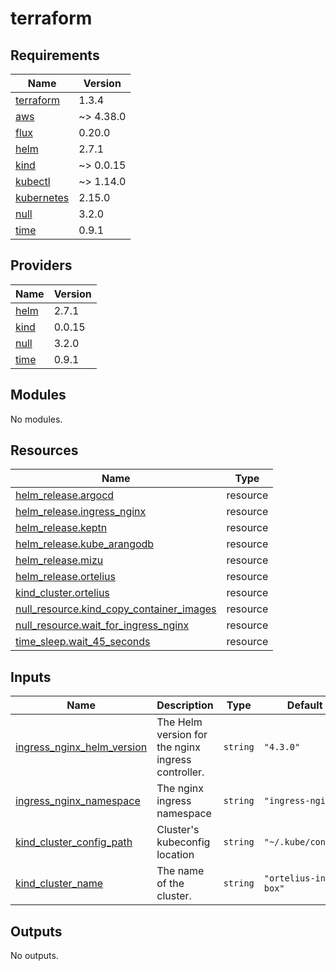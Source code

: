 # terraform

<!-- BEGINNING OF PRE-COMMIT-TERRAFORM DOCS HOOK -->
## Requirements

| Name | Version |
|------|---------|
| <a name="requirement_terraform"></a> [terraform](#requirement\_terraform) | 1.3.4 |
| <a name="requirement_aws"></a> [aws](#requirement\_aws) | ~> 4.38.0 |
| <a name="requirement_flux"></a> [flux](#requirement\_flux) | 0.20.0 |
| <a name="requirement_helm"></a> [helm](#requirement\_helm) | 2.7.1 |
| <a name="requirement_kind"></a> [kind](#requirement\_kind) | ~> 0.0.15 |
| <a name="requirement_kubectl"></a> [kubectl](#requirement\_kubectl) | ~> 1.14.0 |
| <a name="requirement_kubernetes"></a> [kubernetes](#requirement\_kubernetes) | 2.15.0 |
| <a name="requirement_null"></a> [null](#requirement\_null) | 3.2.0 |
| <a name="requirement_time"></a> [time](#requirement\_time) | 0.9.1 |

## Providers

| Name | Version |
|------|---------|
| <a name="provider_helm"></a> [helm](#provider\_helm) | 2.7.1 |
| <a name="provider_kind"></a> [kind](#provider\_kind) | 0.0.15 |
| <a name="provider_null"></a> [null](#provider\_null) | 3.2.0 |
| <a name="provider_time"></a> [time](#provider\_time) | 0.9.1 |

## Modules

No modules.

## Resources

| Name | Type |
|------|------|
| [helm_release.argocd](https://registry.terraform.io/providers/hashicorp/helm/2.7.1/docs/resources/release) | resource |
| [helm_release.ingress_nginx](https://registry.terraform.io/providers/hashicorp/helm/2.7.1/docs/resources/release) | resource |
| [helm_release.keptn](https://registry.terraform.io/providers/hashicorp/helm/2.7.1/docs/resources/release) | resource |
| [helm_release.kube_arangodb](https://registry.terraform.io/providers/hashicorp/helm/2.7.1/docs/resources/release) | resource |
| [helm_release.mizu](https://registry.terraform.io/providers/hashicorp/helm/2.7.1/docs/resources/release) | resource |
| [helm_release.ortelius](https://registry.terraform.io/providers/hashicorp/helm/2.7.1/docs/resources/release) | resource |
| [kind_cluster.ortelius](https://registry.terraform.io/providers/tehcyx/kind/latest/docs/resources/cluster) | resource |
| [null_resource.kind_copy_container_images](https://registry.terraform.io/providers/hashicorp/null/3.2.0/docs/resources/resource) | resource |
| [null_resource.wait_for_ingress_nginx](https://registry.terraform.io/providers/hashicorp/null/3.2.0/docs/resources/resource) | resource |
| [time_sleep.wait_45_seconds](https://registry.terraform.io/providers/hashicorp/time/0.9.1/docs/resources/sleep) | resource |

## Inputs

| Name | Description | Type | Default | Required |
|------|-------------|------|---------|:--------:|
| <a name="input_ingress_nginx_helm_version"></a> [ingress\_nginx\_helm\_version](#input\_ingress\_nginx\_helm\_version) | The Helm version for the nginx ingress controller. | `string` | `"4.3.0"` | no |
| <a name="input_ingress_nginx_namespace"></a> [ingress\_nginx\_namespace](#input\_ingress\_nginx\_namespace) | The nginx ingress namespace | `string` | `"ingress-nginx"` | no |
| <a name="input_kind_cluster_config_path"></a> [kind\_cluster\_config\_path](#input\_kind\_cluster\_config\_path) | Cluster's kubeconfig location | `string` | `"~/.kube/config"` | no |
| <a name="input_kind_cluster_name"></a> [kind\_cluster\_name](#input\_kind\_cluster\_name) | The name of the cluster. | `string` | `"ortelius-in-a-box"` | no |

## Outputs

No outputs.
<!-- END OF PRE-COMMIT-TERRAFORM DOCS HOOK -->

